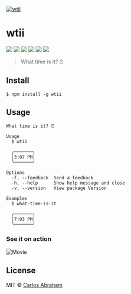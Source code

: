 [![wtii](https://cdn.abranhe.com/projects/wtii/logo.svg)](https://www.npmjs.com/package/wtii)

# wtii 

[![](https://img.shields.io/travis/abranhe/wtii.svg?logo=travis)](https://travis-ci.org/abranhe/wtii)
[![](https://abranhe.com/badge.svg)](https://github.com/abranhe)
[![](https://cdn.abranhe.com/badges/cash-me.svg)](https://cash.me/$abranhe)
[![](https://cdn.abranhe.com/badges/patreon.svg)](https://patreon.com/abranhe)
[![](https://img.shields.io/github/license/abranhe/wtii.svg)](https://github.com/abranhe/wtii/blob/master/license)
[![](https://img.shields.io/npm/v/wtii.svg)](https://www.npmjs.com/package/wtii)

> What time is it? ⏰


## Install

```
$ npm install -g wtii
```

## Usage

```console
What time is it? ⏰

Usage
  $ wtii

  ╭───────╮
  │3:07 PM│
  ╰───────╯

Options
  -f, --feedback  Send a feedback
  -h, --help      Show help message and close
  -v, --version   View package Version

Examples
  $ what-time-is-it

  ╭───────╮
  │7:03 PM│
  ╰───────╯
```

### See it on action

![Movie](https://cdn.abranhe.com/projects/wtii/movie.gif)

## License

MIT © [Carlos Abraham](https://github.com/abranhe/)